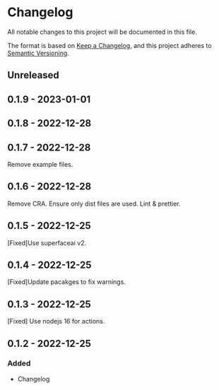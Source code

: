 # Changelog

All notable changes to this project will be documented in this file.

The format is based on [Keep a Changelog](https://keepachangelog.com/en/1.0.0/),
and this project adheres to [Semantic Versioning](https://semver.org/spec/v2.0.0.html).

## Unreleased

## 0.1.9 - 2023-01-01

## 0.1.8 - 2022-12-28

## 0.1.7 - 2022-12-28
Remove example files.

## 0.1.6 - 2022-12-28
Remove CRA.
Ensure only dist files are used.
Lint & prettier.

## 0.1.5 - 2022-12-25
[Fixed]Use superfaceai v2.

## 0.1.4 - 2022-12-25
[Fixed]Update pacakges to fix warnings.

## 0.1.3 - 2022-12-25
[Fixed] Use nodejs 16 for actions.

## 0.1.2 - 2022-12-25
### Added
- Changelog
